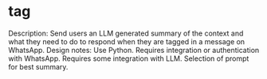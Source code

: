 # tag

Description: Send users an LLM generated summary of the context and what they need to do to respond when they are tagged in a message on WhatsApp.
Design notes: Use Python. Requires integration or authentication with WhatsApp. Requires some integration with LLM. Selection of prompt for best summary.

